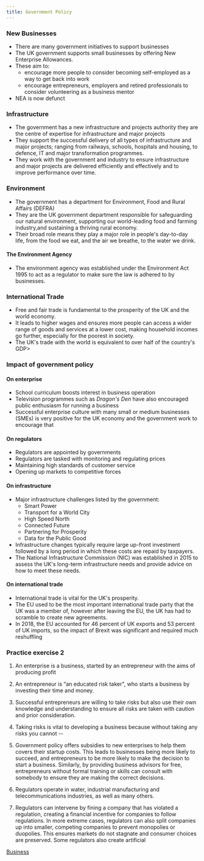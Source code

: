```yaml
---
title: Government Policy
---
```

### New Businesses

- There are many government initiatives to support businesses
- The UK government supports small businesses by offering New Enterprise Allowances.
- These aim to:
	- encourage more people to consider becoming self-employed as a way to get back into work
	- encourage entrepreneurs, employers and retired professionals to consider volunteering as a business mentor
- NEA is now defunct

### Infrastructure

- The government has a new infrastructure and projects authority they are the centre of expertise for infrastructure and major projects
- They support the successful delivery of all types of infrastructure and major projects; ranging from railways, schools, hospitals and housing, to defence, IT and major transformation programmes.
- They work with the government and industry to ensure infrastructure and major projects are delivered efficiently and effectively and to improve performance over time.

### Environment

- The government has a department for Environment, Food and Rural Affairs (DEFRA)
- They are the UK government department responsible for safeguarding our natural environment, supporting our world-leading food and farming industry,and sustaining a thriving rural economy.
- Their broad role means they play a major role in people's day-to-day life, from the food we eat, and the air we breathe, to the water we drink.

#### The Environment Agency

- The environment agency was established under the Environment Act 1995 to act as a regulator to make sure the law is adhered to by businesses.

### International Trade

- Free and fair trade is fundamental to the prosperity of the UK and the world economy.
- It leads to higher wages and ensures more people can access a wider range of goods and services at a lower cost, making household incomes go further, especially for the poorest in society.
- The UK's trade with the world is equivalent to over half of the country's GDP>


### Impact of government policy

#### On enterprise

- School curriculum boosts interest in business operation
- Television programmes such as *Dragon's Den* have also encouraged public enthusiasm for running a business
- Successful enterprise culture with many small or medium businesses (SMEs) is very positive for the UK economy and the government work to encourage that

#### On regulators

- Regulators are appointed by governments
- Regulators are tasked with monitoring and regulating prices
- Maintaining high standards of customer service
- Opening up markets to competitive forces

#### On infrastructure

- Major infrastructure challenges listed by the government:
	- Smart Power
	- Transport for a World City
	- High Speed North
	- Connected Future
	- Partnering for Prosperity
	- Data for the Public Good
- Infrastructure changes typically require large up-front investment followed by a long period in which these costs are repaid by taxpayers.
- The National Infrastructure Commission (NIC) was established in 2015 to assess the UK's long-term infrastructure needs and provide advice on how to meet these needs.

#### On international trade

- International trade is vital for the UK's prosperity.
- The EU used to be the most important international trade party that the UK was a member of, however after leaving the EU, the UK has had to scramble to create new agreements.
- In 2018, the EU accounted for 46 percent of UK exports and 53 percent of UK imports, so the impact of Brexit was significant and required much reshuffling

### Practice exercise 2

1) An enterprise is a business, started by an entrepreneur with the aims of producing profit
2) An entrepreneur is “an educated risk taker", who starts a business by investing their time and money.
3) Successful entrepreneurs are willing to take risks but also use their own knowledge and understanding to ensure all risks are taken with caution and prior consideration.
4) Taking risks is vital to developing a business because without taking any risks you cannot --


6) Government policy offers subsidies to new enterprises to help them covers their startup costs. This leads to businesses being more likely to succeed, and entrepreneurs to be more likely to make the decision to start a business. Similarly, by providing business advisors for free, entrepreneurs without formal training or skills can consult with somebody to ensure they are making the correct decisions. 
7) Regulators operate in water, industrial manufacturing and telecommunications industries, as well as many others.
8) Regulators can intervene by fining a company that has violated a regulation, creating a financial incentive for companies to follow regulations. In more extreme cases, regulators can also split companies up into smaller, competing companies to prevent monopolies or duopolies. This ensures markets do not stagnate and consumer choices are preserved. Some regulators also create artificial 

[Business](/Business)